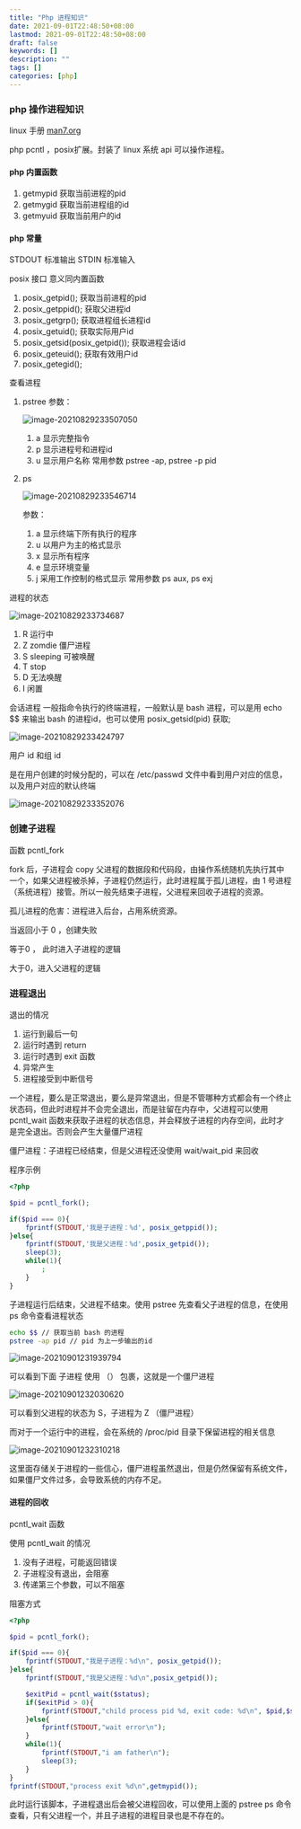 ```yaml
---
title: "Php 进程知识"
date: 2021-09-01T22:48:50+08:00
lastmod: 2021-09-01T22:48:50+08:00
draft: false
keywords: []
description: ""
tags: []
categories: [php]
---
```


### php 操作进程知识

linux 手册  [man7.org](https://man7.org/linux/man-pages/)

php pcntl ，posix扩展。封装了 linux 系统 api 可以操作进程。

#### php 内置函数

1. getmypid 获取当前进程的pid
2. getmygid 获取当前进程组的id
3. getmyuid 获取当前用户的id

#### php 常量

STDOUT 标准输出
STDIN 标准输入

posix 接口 意义同内置函数

1. posix_getpid(); 获取当前进程的pid
2. posix_getppid(); 获取父进程id
3. posix_getgrp(); 获取进程组长进程id
4. posix_getuid(); 获取实际用户id
5. posix_getsid(posix_getpid()); 获取进程会话id
6. posix_geteuid(); 获取有效用户id
7. posix_getegid(); 

查看进程

1. pstree 
   参数：

   ![image-20210829233507050](https://cdn.jsdelivr.net/gh/ayuayue/cdn/img/20210830230247.png)

   1. a 显示完整指令
   2. p 显示进程号和进程id
   3. u 显示用户名称
      常用参数 pstree -ap, pstree -p pid

2. ps

   ![image-20210829233546714](https://cdn.jsdelivr.net/gh/ayuayue/cdn/img/20210830230320.png)

   参数：

   1. a 显示终端下所有执行的程序
   2. u 以用户为主的格式显示
   3. x 显示所有程序
   4. e 显示环境变量
   5. j 采用工作控制的格式显示
      常用参数 ps aux, ps exj

进程的状态

![image-20210829233734687](https://cdn.jsdelivr.net/gh/ayuayue/cdn/img/image-20210829233734687.png)

1. R 运行中
2. Z zomdie 僵尸进程
3. S sleeping 可被唤醒
4. T stop
5. D 无法唤醒
6. I 闲置

会话进程
一般指命令执行的终端进程，一般默认是 bash 进程，可以是用 echo $$ 来输出 bash 的进程id，也可以使用 posix_getsid(pid) 获取;

![image-20210829233424797](https://cdn.jsdelivr.net/gh/ayuayue/cdn/img/image-20210829233424797.png)

用户 id 和组 id

是在用户创建的时候分配的，可以在 /etc/passwd 文件中看到用户对应的信息，以及用户对应的默认终端

![image-20210829233352076](https://cdn.jsdelivr.net/gh/ayuayue/cdn/img/image-20210829233352076.png)



### 创建子进程

函数 pcntl_fork

fork 后，子进程会 copy 父进程的数据段和代码段，由操作系统随机先执行其中一个，如果父进程被杀掉，子进程仍然运行，此时进程属于孤儿进程，由 1 号进程（系统进程）接管。所以一般先结束子进程，父进程来回收子进程的资源。

孤儿进程的危害：进程进入后台，占用系统资源。

当返回小于 0 ，创建失败

等于0 ， 此时进入子进程的逻辑

大于0，进入父进程的逻辑

### 进程退出

退出的情况

1. 运行到最后一句
2. 运行时遇到 return
3. 运行时遇到 exit 函数
4. 异常产生
5. 进程接受到中断信号

一个进程，要么是正常退出，要么是异常退出，但是不管哪种方式都会有一个终止状态码，但此时进程并不会完全退出，而是驻留在内存中，父进程可以使用 pcntl_wait 函数来获取子进程的状态信息，并会释放子进程的内存空间，此时才是完全退出。否则会产生大量僵尸进程

僵尸进程：子进程已经结束，但是父进程还没使用 wait/wait_pid 来回收

程序示例

```php
<?php

$pid = pcntl_fork();

if($pid === 0){
    fprintf(STDOUT,'我是子进程：%d', posix_getppid());
}else{
    fprintf(STDOUT,'我是父进程：%d',posix_getpid());
    sleep(3);
    while(1){
        ;
    }
}
```

子进程运行后结束，父进程不结束。使用 pstree 先查看父子进程的信息，在使用 ps 命令查看进程状态

```bash
echo $$ // 获取当前 bash 的进程
pstree -ap pid // pid 为上一步输出的id
```

![image-20210901231939794](https://cdn.jsdelivr.net/gh/ayuayue/cdn/img/image-20210901231939794.png)

可以看到下面 子进程 使用 （） 包裹，这就是一个僵尸进程

![image-20210901232030620](https://cdn.jsdelivr.net/gh/ayuayue/cdn/img/image-20210901232030620.png)

可以看到父进程的状态为 S，子进程为 Z （僵尸进程）

而对于一个运行中的进程，会在系统的 /proc/pid 目录下保留进程的相关信息

![image-20210901232310218](https://cdn.jsdelivr.net/gh/ayuayue/cdn/img/image-20210901232310218.png)

这里面存储关于进程的一些信心，僵尸进程虽然退出，但是仍然保留有系统文件，如果僵尸文件过多，会导致系统的内存不足。

#### 进程的回收

pcntl_wait 函数

使用 pcntl_wait 的情况

1. 没有子进程，可能返回错误
2. 子进程没有退出，会阻塞
3. 传递第三个参数，可以不阻塞

阻塞方式

```php
<?php

$pid = pcntl_fork();

if($pid === 0){
    fprintf(STDOUT,"我是子进程：%d\n", posix_getpid());
}else{
    fprintf(STDOUT,"我是父进程：%d\n",posix_getpid());

    $exitPid = pcntl_wait($status);
    if($exitPid > 0){
        fprintf(STDOUT,"child process pid %d, exit code: %d\n", $pid,$status);
    }else{
        fprintf(STDOUT,"wait error\n");
    }
    while(1){
        fprintf(STDOUT,"i am father\n");
        sleep(3);
    }
}
fprintf(STDOUT,"process exit %d\n",getmypid());
```

此时运行该脚本，子进程退出后会被父进程回收，可以使用上面的 pstree ps 命令查看，只有父进程一个，并且子进程的进程目录也是不存在的。